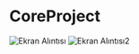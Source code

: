 # CoreProject

![Ekran Alıntısı](https://user-images.githubusercontent.com/69002604/215342867-feec3b6a-7bac-4cb0-8e83-d46e14cacc32.PNG)
![Ekran Alıntısı2](https://user-images.githubusercontent.com/69002604/216069482-8b6a48f1-f42e-465d-bb94-8148114b3542.PNG)
